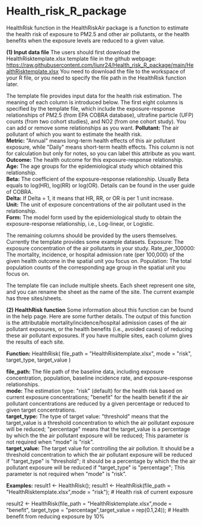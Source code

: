 # Health_risk_R_package
HealthRisk function in the HealthRiskAir package is a function to estimate the health risk of exposure to PM2.5 and other air pollutants, or the health benefits when the exposure levels are reduced to a given value.

**(1) Input data file**
The users should first download the HealthRisktemplate.xlsx template file in the github webpage: https://raw.githubusercontent.com/liunr24/Health_risk_R_package/main/HealthRisktemplate.xlsx
You need to download the file to the workspace of your R file, or you need to specify the file path in the HealthRisk function later.

The template file provides input data for the health risk estimation. The meaning of each column is introduced below.
The first eight columns is specified by the template file, which include the exposure-response relationships of PM2.5 (from EPA COBRA database), ultrafine particle (UFP) counts (from two cohort studies), and NO2 (from one cohort study). You can add or remove some relationships as you want.
**Pollutant:** The air pollutant of which you want to estimate the health risk.  
**Metric:** "Annual" means long-term health effects of this air pollutant exposure, while "Daily" means short-term health effects. This column is not for calculation but only for notes, so you can label this attribute as you want.  
**Outcome:** The health outcome for this exposure-response relationship.  
**Age:** The age groups for the epidemiological study which obtained this relationship.  
**Beta:** The coefficient of the exposure-response relationship. Usually Beta equals to log(HR), log(RR) or log(OR). Details can be found in the user guide of COBRA.  
**Delta:** If Delta = 1, it means that HR, RR, or OR is per 1 unit increase.  
**Unit:** The unit of exposure concentrations of the air pollutant used in the relationship.  
**Form:** The model form used by the epidemiological study to obtain the exposure-response relationship, i.e., Log-linear, or Logistic.  

The remaining columns should be provided by the users themselves. Currently the template provides some example datasets.
Exposure: The exposure concentration of the air pollutants in your study.
Rate_per_100000: The mortality, incidence, or hospital admission rate (per 100,000) of the given health outcome in the spatial unit you focus on.
Population: The total population counts of the corresponding age group in the spatial unit you focus on.

The template file can include multiple sheets. Each sheet represent one site, and you can rename the sheet as the name of the site. The current example has three sites/sheets.

**(2) HealthRisk function**
Some information about this function can be found in the help page. Here are some further details. The output of this function is the attributable mortality/incidence/hospital admission cases of the air pollutant exposures, or the health benefits (i.e., avoided cases) of reducing these air pollutant exposures. If you have multiple sites, each column gives the results of each site.

**Function:**
HealthRisk(
  file_path = "HealthRisktemplate.xlsx",
  mode = "risk",
  target_type,
  target_value
)

**file_path:** The file path of the baseline data, including exposure concentration, population, baseline incidence rate, and exposure-response relationships.  
**mode:** The estimation type: "risk" (default) for the health risk based on current exposure concentrations; "benefit" for the health benefit if the air pollutant concentrations are reduced by a given percentage or reduced to given target concentrations.  
**target_type:** The type of target value: "threshold" means that the target_value is a threshold concentration to which the air pollutant exposure will be reduced; "percentage" means that the target_value is a percentage by which the the air pollutant exposure will be reduced; This parameter is not required when "mode" is "risk".  
**target_value:** The target value for controlling the air pollution. It should be a threshold concentration to which the air pollutant exposure will be reduced if "target_type" is "threshold"; it should be a percentage by which the the air pollutant exposure will be reduced if "target_type" is "percentage"; This parameter is not required when "mode" is "risk".  

**Examples:**
result1 <- HealthRisk();
result1 <- HealthRisk(file_path = "HealthRisktemplate.xlsx",mode = "risk"); # Health risk of current exposure


result2 <- HealthRisk(file_path = "HealthRisktemplate.xlsx",mode = "benefit",
                                  target_type = "percentage",target_value = rep(0.1,24)); # Health benefit from reducing exposure by 10%
